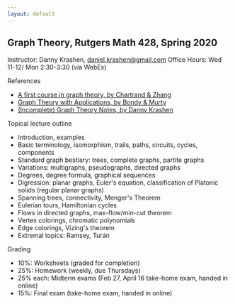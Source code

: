 ```yaml
---
layout: default
---
```




Graph Theory, Rutgers Math 428, Spring 2020
---

Instructor: Danny Krashen, daniel.krashen@gmail.com
Office Hours: Wed 11-12/ Mon 2:30-3:30 (via WebEx)

References

- [A first course in graph theory, by Chartrand & Zhang](https://www.amazon.com/First-Course-Graph-Theory-Mathematics/dp/0486483681)
- [Graph Theory with Applications, by Bondy & Murty](https://www.iro.umontreal.ca/~hahn/IFT3545/GTWA.pdf)
- [(Incomplete) Graph Theory Notes, by Danny Krashen](https://github.com/dkrashen/graphtheory-notes/raw/master/graphtheory.pdf)

Topical lecture outline

- Introduction, examples
- Basic terminology, isomorphism, trails, paths, circuits, cycles, components
- Standard graph bestiary: trees, complete graphs, partite graphs
- Variations: multigraphs, pseudographs, directed graphs
- Degrees, degree formula, graphical sequences
- Digression: planar graphs, Euler's equation, classification of Platonic solids (regular planar graphs)
- Spanning trees, connectivity, Menger's Theorem
- Eulerian tours, Hamiltonian cycles
- Flows in directed graphs, max-flow/min-cut theorem
- Vertex colorings, chromatic polynomials
- Edge colorings, Vizing's theorem
- Extremal topics: Ramsey, Turán

Grading

- 10%: Worksheets (graded for completion)
- 25%: Homework (weekly, due Thursdays)
- 25% each: Midterm exams (Feb 27, April 16 take-home exam, handed in online)
- 15%: Final exam (take-home exam, handed in online)
